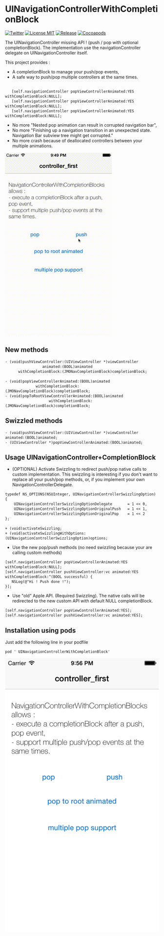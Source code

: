 UINavigationControllerWithCompletionBlock
==============================

[![Twitter](https://img.shields.io/badge/contact-@leverdeterre-green.svg)](http://twitter.com/leverdeterre)
[![License MIT](https://img.shields.io/badge/license-MIT-green.svg)](https://github.com/leverdeterre/UINavigationControllerWithCompletionBlock/blob/master/LICENSE)
[![Release](http://img.shields.io/github/release/leverdeterre/UINavigationControllerWithCompletionBlock.svg)](https://github.com/leverdeterre/UINavigationControllerWithCompletionBlock)
[![Cocoapods](http://img.shields.io/github/cocoapods/v/UINavigationControllerWithCompletionBlock.svg)](https://github.com/leverdeterre/UINavigationControllerWithCompletionBlock)




The UINavigationController missing API ! (push / pop with optional completionBlock). 
The implementation use the navigationController delegate on UINavigationController itself.


This project provides : 
* A completionBlock to manage your push/pop events,
* A safe way to push/pop multiple controllers at the same times.
```objc

   [self.navigationController popViewControllerAnimated:YES withCompletionBlock:NULL];
   [self.navigationController popViewControllerAnimated:YES withCompletionBlock:NULL];
   [self.navigationController popViewControllerAnimated:YES withCompletionBlock:NULL];
```
* No more "Nested pop animation can result in corrupted navigation bar", 
* No more "Finishing up a navigation transition in an unexpected state. Navigation Bar subview tree might get corrupted."
* No more crash because of deallocated controllers between your multiple animations.

![Image](./screenshots/demo.gif)

New methods 
---------------------------------------------------

```objc
- (void)pushViewController:(UIViewController *)viewController 
                 animated:(BOOL)animated 
      withCompletionBlock:(JMONavCompletionBlock)completionBlock;

- (void)popViewControllerAnimated:(BOOL)animated 
              withCompletionBlock:(JMONavCompletionBlock)completionBlock;
- (void)popToRootViewControllerAnimated:(BOOL)animated
                    withCompletionBlock:(JMONavCompletionBlock)completionBlock;
```

Swizzled methods 
---------------------------------------------------
```objc
- (void)pushViewController:(UIViewController *)viewController animated:(BOOL)animated; 
- (UIViewController *)popViewControllerAnimated:(BOOL)animated;
```

Usage UINavigationController+CompletionBlock
-------------------------------------------------------------
* (OPTIONAL) Activate Swizzling to redirect push/pop native calls to custom implementation. This swizzling is interesting if you don't want to replace all your push/pop methods, or, if you implement your own NavigationControllerDelegate.
```objc
typedef NS_OPTIONS(NSUInteger, UINavigationControllerSwizzlingOption) {
    UINavigationControllerSwizzlingOptionDelegate       = 1 << 0,
    UINavigationControllerSwizzlingOptionOriginalPush   = 1 << 1,
    UINavigationControllerSwizzlingOptionOriginalPop    = 1 << 2
};

+ (void)activateSwizzling;
+ (void)activateSwizzlingWithOptions:(UINavigationControllerSwizzlingOption)options;
```

*  Use the new pop/push methods (no need swizzling because your are calling custom methods)
```objc
[self.navigationController popViewControllerAnimated:YES withCompletionBlock:NULL];
[self.navigationController pushViewController:vc animated:YES withCompletionBlock:^(BOOL successful) {
   NSLog(@"Hi ! Push done !");
}];
```

* Use "old" Apple API. (Required Swizzling). The native calls will be redirected to the new custom API with default NULL completionBlock.
```objc
[self.navigationController popViewControllerAnimated:YES];
[self.navigationController pushViewController:vc animated:YES];
```

Installation using pods 
-------------------------------------------------------------
Just add the following line in your podfile

	pod ' UINavigationControllerWithCompletionBlock'
	

![Image](./screenshots/demo.png)



